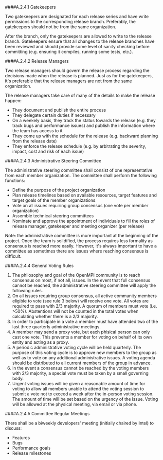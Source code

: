 ####A.2.4.1 Gatekeepers

Two gatekeepers are designated for each release series and have write permissions to the corresponding release branch.  Preferably, the gatekeepers should not be from the same organization.

After the branch, only the gatekeepers are allowed to write to the release branch.  Gatekeepers ensure that all changes to the release branches have been reviewed and should provide some level of sanity checking before committing (e.g. ensuring it compiles, running some tests, etc.).

####A.2.4.2 Release Managers

Two release managers should govern the release process regarding the decisions made when the release is planned.  Just as for the gatekeepers, it's preferable that the release managers are not from the same organization.

The release managers take care of many of the details to make the release happen:

* They document and publish the entire process
* They delegate certain duties if necessary
* On a weekely basis, they track the status towards the release (e.g. they track bugs and performance issues) and publish the information where the team has access to it
* They come up with the schedule for the release (e.g. backward planning from the release date)
* They enforce the release schedule (e.g. by arbitrating the severity, impact, cost and risk of each issue)

####A.2.4.3 Administrative Steering Committee

The administrative steering committee shall consist of one representative from each member organization.  The committee shall perform the following functions:

* Define the purpose of the project organization
* Plan release timelines based on available resources, target features and target goals of the member organizations
* Vote on all issues requiring group consensus (one vote per member organization)
* Assemble technical steering committees
* Nominate and approve the appointment of individuals to fill the roles of release manager, gatekeeper and meeting organizer (per release)

Note: the administrative committee is more important at the beginning of the project.  Once the team is solidified, the process requires less formality as consensus is reached more easily.  However, it's always important to have a committee as sometimes there are issues where reaching consensus is difficult.

####A.2.4.4 General Voting Rules

1. The philosophy and goal of the OpenMPI community is to reach consensus on most, if not all, issues.  In the event that full consensus cannot be reached, the administrative steering committee will apply the following rules.
2. On all issues requiring group consensus, all active community members eligible to vote (see rule 3 below) will receive one vote.  All votes are required to pass with 2/3 majority.  A quorum of members must vote (i.e. >50%).  Abstentions will not be counted in the total votes when calculating whether there is a 2/3 majority.
3. In order to participate in a vote a member must have attended two of the last three quarterly administrative meetings.
4. A member may send a proxy vote, but each phisical person can only cast one vote.  This prevents a member for voting on behalf of its own entity and acting as a proxy.
5. A periodic administrative voting cycle will be held quarterly.  The purpose of this voting cycle is to approve new members to the group as well as to vote on any additional administrative issues.  A voting agenda should be distributed to all current members of the group in advance.
6. In the event a consensus cannot be reached by the voting members with 2/3 majority, a special vote must be taken by a small governing body.
7. Urgent voting issues will be given a reasonable amount of time for voting to allow all members unable to attend the voting session to submit a vote not to exceed a week after the in-person voting session.  The amount of time will be set based on the urgency of the issue.  Voting will be allowed at the physical meeting, via email or via phone.

####A.2.4.5 Committee Regular Meetings

There shall be a biweekly developers' meeting (initially chaired by Intel) to discuss:

* Features
* Bugs
* Performance goals
* Release milestones
